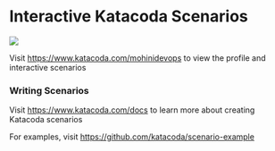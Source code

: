 # Interactive Katacoda Scenarios

[![](http://shields.katacoda.com/katacoda/mohinidevops/count.svg)](https://www.katacoda.com/mohinidevops "Get your profile on Katacoda.com")

Visit https://www.katacoda.com/mohinidevops to view the profile and interactive scenarios

### Writing Scenarios
Visit https://www.katacoda.com/docs to learn more about creating Katacoda scenarios

For examples, visit https://github.com/katacoda/scenario-example
